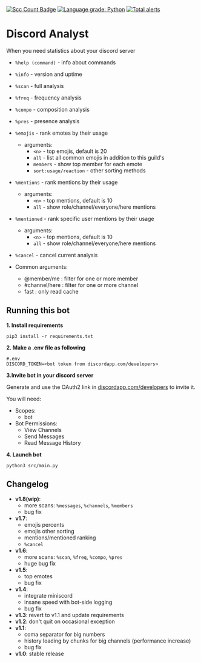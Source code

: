 [![Scc Count Badge](https://sloc.xyz/github/klemek/discord-analyst/?category=code)](https://github.com/boyter/scc/#badges-beta)
[![Language grade: Python](https://img.shields.io/lgtm/grade/python/g/Klemek/discord-analyst.svg?logo=lgtm&logoWidth=18)](https://lgtm.com/projects/g/Klemek/discord-analyst/context:python)
[![Total alerts](https://img.shields.io/lgtm/alerts/g/Klemek/discord-analyst.svg?logo=lgtm&logoWidth=18)](https://lgtm.com/projects/g/Klemek/discord-analyst/alerts/)

# Discord Analyst

When you need statistics about your discord server



* `%help (command)` - info about commands
* `%info` - version and uptime
* `%scan` - full analysis
* `%freq` - frequency analysis
* `%compo` - composition analysis
* `%pres` - presence analysis
* `%emojis` - rank emotes by their usage
  * arguments:
    * `<n>` - top <n> emojis, default is 20
    * `all` - list all common emojis in addition to this guild's
    * `members` - show top member for each emote
    * `sort:usage/reaction` - other sorting methods
* `%mentions` - rank mentions by their usage
  * arguments:
    * `<n>` - top <n> mentions, default is 10
    * `all` - show role/channel/everyone/here mentions
* `%mentioned` - rank specific user mentions by their usage
  * arguments:
    * `<n>` - top <n> mentions, default is 10
    * `all` - show role/channel/everyone/here mentions
* `%cancel` - cancel current analysis

* Common arguments:
    * @member/me : filter for one or more member
    * #channel/here : filter for one or more channel
    * fast : only read cache

## Running this bot

**1. Install requirements**

```
pip3 install -r requirements.txt
```

**2. Make a .env file as following**

```
#.env
DISCORD_TOKEN=<bot token from discordapp.com/developers>
```

**3.Invite bot in your discord server**

Generate and use the OAuth2 link in [discordapp.com/developers](https://discordapp.com/developers) to invite it.

You will need:
* Scopes:
  * bot
* Bot Permissions:
  * View Channels
  * Send Messages
  * Read Message History

**4. Launch bot**

```
python3 src/main.py
```

## Changelog

* **v1.8(wip)**:
  * more scans: `%messages`, `%channels`, `%members`
  * bug fix
* **v1.7**:
  * emojis percents
  * emojis other sorting
  * mentions/mentioned ranking
  * `%cancel`
* **v1.6**:
  * more scans: `%scan`, `%freq`, `%compo`, `%pres`
  * huge bug fix
* **v1.5**:
  * top <n> emotes
  * bug fix
* **v1.4**:
  * integrate miniscord
  * insane speed with bot-side logging
  * bug fix
* **v1.3**: revert to v1.1 and update requirements
* **v1.2**: don't quit on occasional exception
* **v1.1**:
  * coma separator for big numbers
  * history loading by chunks for big channels (performance increase)
  * bug fix
* **v1.0**: stable release
